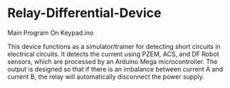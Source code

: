 # Relay-Differential-Device

Main Program On Keypad.ino

This device functions as a simulator/trainer for detecting short circuits in electrical circuits. It detects the current using PZEM, ACS, and DF Robot sensors, which are processed by an Arduino Mega microcontroller. The output is designed so that if there is an imbalance between current A and current B, the relay will automatically disconnect the power supply.
